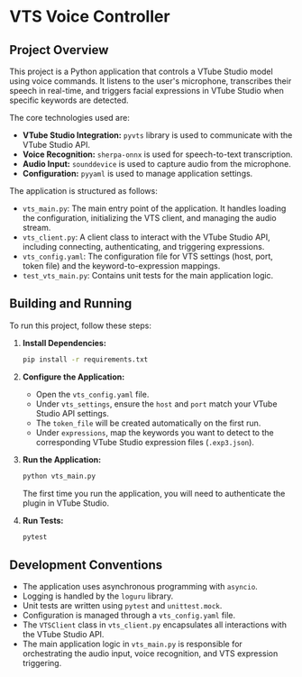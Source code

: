 # VTS Voice Controller

## Project Overview

This project is a Python application that controls a VTube Studio model using voice commands. It listens to the user's microphone, transcribes their speech in real-time, and triggers facial expressions in VTube Studio when specific keywords are detected.

The core technologies used are:
- **VTube Studio Integration:** `pyvts` library is used to communicate with the VTube Studio API.
- **Voice Recognition:** `sherpa-onnx` is used for speech-to-text transcription.
- **Audio Input:** `sounddevice` is used to capture audio from the microphone.
- **Configuration:** `pyyaml` is used to manage application settings.

The application is structured as follows:
- `vts_main.py`: The main entry point of the application. It handles loading the configuration, initializing the VTS client, and managing the audio stream.
- `vts_client.py`: A client class to interact with the VTube Studio API, including connecting, authenticating, and triggering expressions.
- `vts_config.yaml`: The configuration file for VTS settings (host, port, token file) and the keyword-to-expression mappings.
- `test_vts_main.py`: Contains unit tests for the main application logic.

## Building and Running

To run this project, follow these steps:

1. **Install Dependencies:**
   ```bash
   pip install -r requirements.txt
   ```

2. **Configure the Application:**
   - Open the `vts_config.yaml` file.
   - Under `vts_settings`, ensure the `host` and `port` match your VTube Studio API settings.
   - The `token_file` will be created automatically on the first run.
   - Under `expressions`, map the keywords you want to detect to the corresponding VTube Studio expression files (`.exp3.json`).

3. **Run the Application:**
   ```bash
   python vts_main.py
   ```
   The first time you run the application, you will need to authenticate the plugin in VTube Studio.

4. **Run Tests:**
    ```bash
    pytest
    ```

## Development Conventions

- The application uses asynchronous programming with `asyncio`.
- Logging is handled by the `loguru` library.
- Unit tests are written using `pytest` and `unittest.mock`.
- Configuration is managed through a `vts_config.yaml` file.
- The `VTSClient` class in `vts_client.py` encapsulates all interactions with the VTube Studio API.
- The main application logic in `vts_main.py` is responsible for orchestrating the audio input, voice recognition, and VTS expression triggering.
